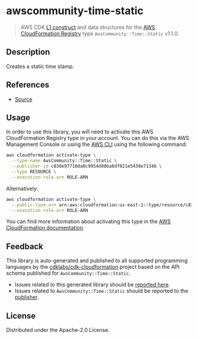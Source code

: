 # awscommunity-time-static

> AWS CDK [L1 construct] and data structures for the [AWS CloudFormation Registry] type `AwsCommunity::Time::Static` v1.1.0.

[L1 construct]: https://docs.aws.amazon.com/cdk/latest/guide/constructs.html
[AWS CloudFormation Registry]: https://docs.aws.amazon.com/AWSCloudFormation/latest/UserGuide/registry.html

## Description

Creates a static time stamp.

## References

* [Source](https://github.com/aws-cloudformation/awscommunity-registry-extensions/resources/Time_Static.git)

## Usage

In order to use this library, you will need to activate this AWS CloudFormation Registry type in your account. You can do this via the AWS Management Console or using the [AWS CLI](https://aws.amazon.com/cli/) using the following command:

```sh
aws cloudformation activate-type \
  --type-name AwsCommunity::Time::Static \
  --publisher-id c830e97710da0c9954d80ba8df021e5439e7134b \
  --type RESOURCE \
  --execution-role-arn ROLE-ARN
```

Alternatively:

```sh
aws cloudformation activate-type \
  --public-type-arn arn:aws:cloudformation:us-east-1::type/resource/c830e97710da0c9954d80ba8df021e5439e7134b/AwsCommunity-Time-Static \
  --execution-role-arn ROLE-ARN
```

You can find more information about activating this type in the [AWS CloudFormation documentation](https://docs.aws.amazon.com/AWSCloudFormation/latest/UserGuide/registry-public.html).

## Feedback

This library is auto-generated and published to all supported programming languages by the [cdklabs/cdk-cloudformation] project based on the API schema published for `AwsCommunity::Time::Static`.

* Issues related to this generated library should be [reported here](https://github.com/cdklabs/cdk-cloudformation/issues/new?title=Issue+with+%40cdk-cloudformation%2Fawscommunity-time-static+v1.1.0).
* Issues related to `AwsCommunity::Time::Static` should be reported to the [publisher](https://github.com/aws-cloudformation/awscommunity-registry-extensions/resources/Time_Static.git).

[cdklabs/cdk-cloudformation]: https://github.com/cdklabs/cdk-cloudformation

## License

Distributed under the Apache-2.0 License.
